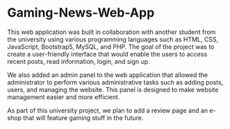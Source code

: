 # Gaming-News-Web-App
This web application was built in collaboration with another student from the university using various programming languages such as HTML, CSS, JavaScript, Bootstrap5, MySQL, and PHP. The goal of the project was to create a user-friendly interface that would enable the users to access recent posts, read information, login, and sign up.

We also added an admin panel to the web application that allowed the administrator to perform various administrative tasks such as adding posts, users, and managing the website. This panel is designed to make website management easier and more efficient.

As part of this university project, we plan to add a review page and an e-shop that will feature gaming stuff in the future.
